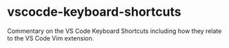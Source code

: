 # vscocde-keyboard-shortcuts
Commentary on the VS Code Keyboard Shortcuts including how they relate to the VS Code Vim extension.
